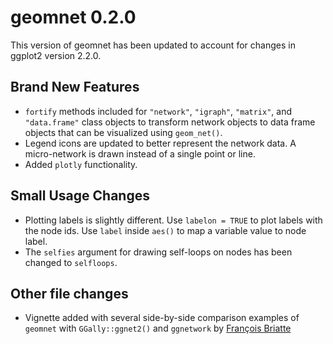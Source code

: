 # geomnet 0.2.0

This version of geomnet has been updated to account for changes in ggplot2 version 2.2.0.

## Brand New Features

- `fortify` methods included for `"network"`, `"igraph"`, `"matrix"`, and `"data.frame"` class objects to transform network objects to data frame objects that can be visualized using `geom_net()`.
- Legend icons are updated to better represent the network data. A micro-network is drawn instead of a single point or line.
- Added `plotly` functionality.

## Small Usage Changes

- Plotting labels is slightly different. Use `labelon = TRUE` to plot labels with the node ids. Use `label` inside `aes()` to map a variable value to node label.
- The `selfies` argument for drawing self-loops on nodes has been changed to `selfloops`.


## Other file changes

- Vignette added with several side-by-side comparison examples of `geomnet` with `GGally::ggnet2()` and `ggnetwork` by [François Briatte](https://github.com/briatte/)

